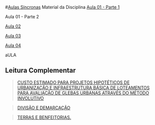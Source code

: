 #[Aulas Síncronas](https://classroom.google.com/c/MzQwNDI3MjQ1Mzk3/m/MzQwNDI3MjQ1NDIx/details)
Material da Disciplina
[Aula 01 - Parte 1](https://docs.google.com/presentation/d/12kmTrs8Mu1dlgLxVyWRaIPhOCV7CW0DygYH7uLYD5pM/edit?usp=sharing)

Aula 01 - Parte 2

[Aula 02](https://docs.google.com/presentation/d/1o-F93Hwo8k2yhfSasJiTWf3u0HmzypqZapsOWycR7_U/edit?usp=sharing)

[Aula 03](https://docs.google.com/presentation/d/1uehrD5WQyrBL8dE0m0tZQNo98DrxanIEXOxGFB286LY/edit?usp=sharing)

[Aula 04](https://drive.google.com/file/d/1ka9OSjBMIiHPyImpLnm3iN2s-NXece0P/view)

aULA

## Leitura Complementar

>[CUSTO ESTIMADO PARA PROJETOS HIPOTÉTICOS DE URBANIZAÇÃO E INFRAESTRUTURA BÁSICA DE LOTEAMENTOS PARA AVALIAÇÃO DE GLEBAS URBANAS ATRAVÉS DO MÉTODO INVOLUTIVO](https://ibape-nacional.com.br/biblioteca/wp-content/uploads/2017/08/047.pdf)

>[DIVISÃO E DEMARCAÇÃO](https://github.com/ErisonBarros/Parc._Territorial/blob/master/Cap%C3%ADtulo%20I%20-%20Divis%C3%A3o%20e%20Demarca%C3%A7%C3%A3o.pdf)

>[TERRAS E BENFEITORIAS.](https://github.com/ErisonBarros/Parc._Territorial/blob/master/Cap%C3%ADtulo%208%20-%20Terras%20e%20Benfeitorias.pdf)

<!--stackedit_data:
eyJoaXN0b3J5IjpbLTExMjEyNTcwMTksLTkzMDU0MjIyMSwxMT
I1OTI2MDAxLDEwNTk0NDU3MDUsLTQ2ODM1NTc0N119
-->